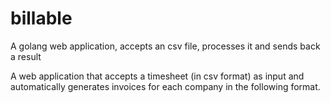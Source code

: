 # billable
A golang web application, accepts an csv file, processes it and sends back a result

A web application that accepts a timesheet (in csv format) as input and automatically generates invoices for each company in the following format.
